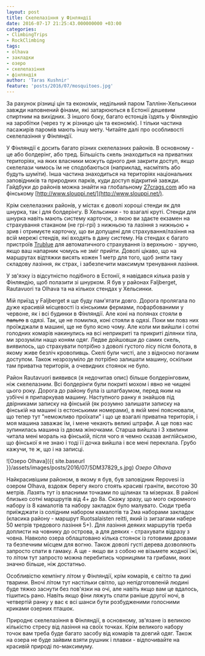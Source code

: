 ```yaml
---
layout: post
title: Скелелазіння у Фінляндії
date: 2016-07-17 21:25:43.000000000 +03:00
categories:
- ClimbingTrips
- RockClimbing
tags:
- olhava
- закладки
- озеро
- скелелазіння
- фінляндія
author: 'Taras Kushnir'
feature: 'posts/2016/07/mosquitoes.jpg'
---
```


За рахунок різниці цін та економік, недільний паром Таллінн-Хельсинки завжди наповнений фінами, які затарюються в Естонії дешевим спиртним на вихідних. З іншого боку, багато естонців їздять у Фінляндію на заробітки (через ту ж різницю цін та економік). І тільки частина пасажирів паромів мають іншу мету. Читайте далі про особливості скелелазіння у Фінляндії.

<!--more-->

У Фінляндії є досить багато різних скелелазних районів. В основному - це або болдерінг, або тред. Більшість скель знаходиться на приватних територіях, на яких власники можуть одного дня закрити доступ, якщо скелелази чимось їм не сподобаються (наприклад, насмітять або будуть шуміти). Інша частина знаходиться на територіях національних заповідників та природних парків, куди доступ відкритий завжди. Гайдбуки до районів можна знайти на глобальному [27crags.com](https://27crags.com) або на фінському [http://www.slouppi.net/](http://www.slouppi.net/).

Крім скелелазних районів, у містах є доволі хороші стенди як для шнурка, так і для болдерінгу. В Хельсинки - то взагалі круті. Стенди для шнурка навіть мають систему карточок, з якою ви здаєте екзамен на страхування стаканом (не грі-грі) з нижньою та лазіння з нижньою + зрив і отримуєте карточку, що ви допущені для страхування/лазіння на всій мережі стендів, які входять в дану систему. На стендах є багато пристроїв [Trublue](http://autobelay.com/) для автоматичного страхування із верхньою - зручно, якщо ваш напарник чомусь не зміг прийти. Доволі цікаво, що на маршрутах відтяжки висять кожен 1 метр для того, щоб зняти таку складову лазіння, як страх, і забезпечити максимум тренування лазіння.

У зв'язку із відсутністю подібного в Естонії, я навідався кілька разів у Фінляндію, щоб полазити зі шнурком. Я був у районах Faljberget, Rautavuori та Olhava та на кількох стендах у Хельсинки.

Мій приїзд у Faljberget я ще буду пам'ятати довго. Дорога пролягала по дуже красивій місцевості із кінськими фермами, пофарбованими у червоне, як і всі будинки в Фінляндії. Але коні на полянах стояли <del>в пальто</del> в одязі. Так, це не помилка, коні стояли в одязі. Поки ми повз них проїжджали в машині, ще не було ясно чому. Але коли ми вийшли і сотні голодних комарів накинулись на всі неприкриті та прикриті ділянки тіла, ми зрозуміли нащо коням одяг. Ледве дойшовши до самих скель, виявилось, що страхувати потрібно з доволі густого лісу після болота, в якому живе безліч кровопивць. Скелі були чисті, але з відносно поганим доступом. Також незрозуміло де потрібно залишати машину, оскільки там приватна територія, а очевидних стоянок не було.

Район Rautavuori виявився (я недочитав опис) більше болдерінговим, ніж скелелазним. Всі болдерінги були покриті мохом і явно не чищені цього року. Дорога до району була із шлагбаумом, перед яким на узбіччі я припаркував машину. Наступного ранку я знайшов під двірниками записку на фінській (як розумно залишати записку на фінській на машині із естонськими номерами), в якій мені пояснювали, що тепер тут "неможливо проїхати" і що це взагалі приватна територія, і моя машина заважає їм, і мене чекають великі штрафи. А ще повз нас зупинилась машина із двома жіночками. Старша вийшла і 3 хвилини читала мені мораль на фінській, після чого я чемно сказав англійською, що фінської я не знаю і тоді її дочка вийшла і все мені переклала. Грубо кажучи, те ж, що і на записці.

![Озеро Olhava]({{ site.baseurl }}/assets/images/posts/2016/07/5DM37829_s.jpg)
*Озеро Olhava*

Найкрасивішим районом, в якому я був, був заповідник Repovesi із озером Olhava, вздовж берегу якого стоять красиві граніти, висотою 30 метрів. Лазять тут із власними точками по щілинах та мізерках. В районі близько сотні маршрутів від 4+ до 8а. Скажу зразу, що мого скромного набору із 8 камалотів та набору закладок було малувато. Сюди треба приїжджати із солідним набором камалотів та 2ма наборами закладок (класика району - маршрут Ruotsalaisten reitti, який із зигзагами набере 50 метрів тредового лазіння 5+). Для лазіння деяких маршрутів треба доплисти на човнику до острова, а для деяких - страхувати відразу з човна. Навколо озера облаштовано кілька стоянок із готовими дровами та безпечним місцем для вогню. Також доволі густі дерева дозволяють запросто спати в гамаку. А ще - якщо ви з собою не візьмете жодної їжі, то літом тут запросто можна перебитись чорницями та грибами, яких значно більше, ніж достатньо.

Особливістю кемпінгу літом у Фінляндії, крім комарів, є світло та дикі тварини. Вночі літом тут настільки світло, що непідготовленій людині буде тяжко заснути без пов'язки на очі, але навіть якщо вам це вдалось, тішитись рано. Навіть якщо фіни ляжуть спати раніше другої ночі, в четвертій ранку у вас є всі шанси бути розбудженими голосними криками озерних пташок.

Природнє скелелазіння в Фінляндії, в основному, зв'язане із великою кількістю стресу від лазіння на своїх точках. Крім великого набору точок вам треба буде багато засобу від комарів та довгий одяг. Також на озера не буде зайвим взяти рушник і плавки - відпочивайте на красивій природі по-максимуму.
